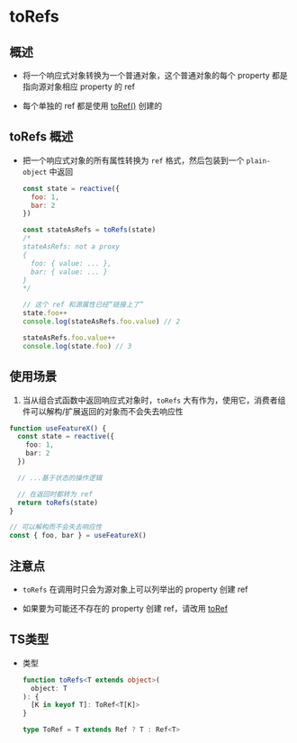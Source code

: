# toRefs

## 概述

+ 将一个响应式对象转换为一个普通对象，这个普通对象的每个 property 都是指向源对象相应 property 的 ref

+ 每个单独的 ref 都是使用 [toRef()](https://staging-cn.vuejs.org/api/reactivity-utilities.html#toref "toRef()") 创建的

## toRefs 概述

+ 把一个响应式对象的所有属性转换为 `ref` 格式，然后包装到一个 `plain-object` 中返回

  ```js
  const state = reactive({
    foo: 1,
    bar: 2
  })

  const stateAsRefs = toRefs(state)
  /*
  stateAsRefs: not a proxy
  {
    foo: { value: ... },
    bar: { value: ... }
  }
  */

  // 这个 ref 和源属性已经“链接上了”
  state.foo++
  console.log(stateAsRefs.foo.value) // 2

  stateAsRefs.foo.value++
  console.log(state.foo) // 3
  ```

## 使用场景

1. 当从组合式函数中返回响应式对象时，`toRefs` 大有作为，使用它，消费者组件可以解构/扩展返回的对象而不会失去响应性

  ```ts
  function useFeatureX() {
    const state = reactive({
      foo: 1,
      bar: 2
    })

    // ...基于状态的操作逻辑

    // 在返回时都转为 ref
    return toRefs(state)
  }

  // 可以解构而不会失去响应性
  const { foo, bar } = useFeatureX()
  ```

## 注意点

+ `toRefs` 在调用时只会为源对象上可以列举出的 property 创建 ref

+ 如果要为可能还不存在的 property 创建 ref，请改用 [toRef](https://staging-cn.vuejs.org/api/reactivity-utilities.html#toref "toRef")&#x20;

## TS类型

+ 类型

  ```ts
  function toRefs<T extends object>(
    object: T
  ): {
    [K in keyof T]: ToRef<T[K]>
  }

  type ToRef = T extends Ref ? T : Ref<T>
  ```
